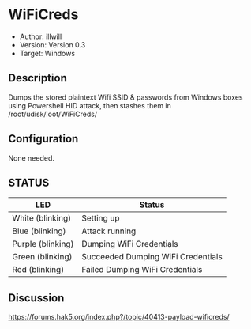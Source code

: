 # WiFiCreds

* Author: illwill
* Version: Version 0.3
* Target: Windows

## Description

Dumps the stored plaintext Wifi SSID & passwords from Windows boxes using 
Powershell HID attack, then stashes them in /root/udisk/loot/WiFiCreds/

## Configuration

None needed. 

## STATUS

| LED                | Status                                       |
| ------------------ | -------------------------------------------- |
| White (blinking)   | Setting up                                   |
| Blue (blinking)    | Attack running                               |
| Purple (blinking)  | Dumping WiFi Credentials                     |
| Green  (blinking)  | Succeeded Dumping WiFi Credentials           |
| Red  (blinking)    | Failed Dumping WiFi Credentials              |

## Discussion
https://forums.hak5.org/index.php?/topic/40413-payload-wificreds/
